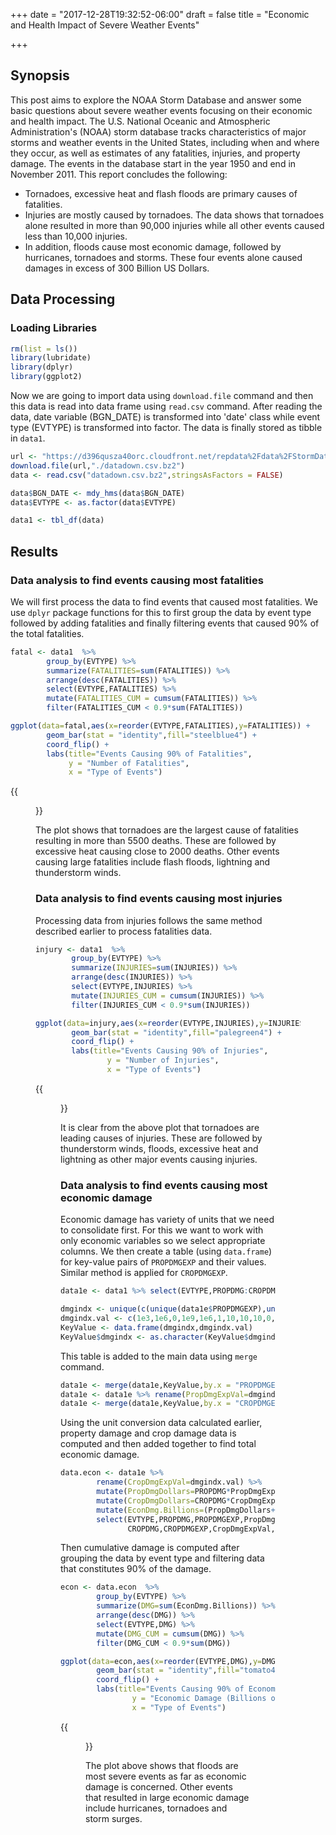 +++
date = "2017-12-28T19:32:52-06:00"
draft = false
title = "Economic and Health Impact of Severe Weather Events"

+++

## Synopsis

This post aims to explore the NOAA Storm Database and answer some basic questions about severe weather events focusing on their economic and health impact. The U.S. National Oceanic and Atmospheric Administration's (NOAA) storm database tracks characteristics of major storms and weather events in the United States, including when and where they occur, as well as estimates of any fatalities, injuries, and property damage. The events in the database start in the year 1950 and end in November 2011. This report concludes the following:

* Tornadoes, excessive heat and flash floods are primary causes of fatalities. 
* Injuries are mostly caused by tornadoes. The data shows that tornadoes alone resulted in more than 90,000 injuries while all other events caused less than 10,000 injuries.
* In addition, floods cause most economic damage, followed by hurricanes, tornadoes and storms. These four events alone caused damages in excess of 300 Billion US Dollars.

## Data Processing
### Loading Libraries


```r
rm(list = ls())
library(lubridate)
library(dplyr)
library(ggplot2)
```

Now we are going to import data using `download.file` command and then this data is read into data frame using `read.csv` command. After reading the data, date variable (BGN_DATE) is transformed into 'date' class while event type (EVTYPE) is transformed into factor. The data is finally stored as tibble in `data1`.


```r
url <- "https://d396qusza40orc.cloudfront.net/repdata%2Fdata%2FStormData.csv.bz2"
download.file(url,"./datadown.csv.bz2")
data <- read.csv("datadown.csv.bz2",stringsAsFactors = FALSE)

data$BGN_DATE <- mdy_hms(data$BGN_DATE)
data$EVTYPE <- as.factor(data$EVTYPE)

data1 <- tbl_df(data)
```

## Results

### Data analysis to find events causing most fatalities
We will first process the data to find events that caused most fatalities. We use `dplyr` package functions for this to first group the data by event type followed by adding fatalities and finally filtering events that caused 90% of the total fatalities.


```r
fatal <- data1  %>% 
        group_by(EVTYPE) %>% 
        summarize(FATALITIES=sum(FATALITIES)) %>% 
        arrange(desc(FATALITIES)) %>% 
        select(EVTYPE,FATALITIES) %>% 
        mutate(FATALITIES_CUM = cumsum(FATALITIES)) %>%
        filter(FATALITIES_CUM < 0.9*sum(FATALITIES))

ggplot(data=fatal,aes(x=reorder(EVTYPE,FATALITIES),y=FATALITIES)) + 
        geom_bar(stat = "identity",fill="steelblue4") + 
        coord_flip() + 
        labs(title="Events Causing 90% of Fatalities",
             y = "Number of Fatalities",
             x = "Type of Events")
```

{{<figure src="../images/fatalities-1.png" width="90%" >}}

The plot shows that tornadoes are the largest cause of fatalities resulting in more than 5500 deaths. These are followed by excessive heat causing close to 2000 deaths. Other events causing large fatalities include flash floods, lightning and thunderstorm winds.

### Data analysis to find events causing most injuries
Processing data from injuries follows the same method described earlier to process fatalities data.


```r
injury <- data1  %>% 
        group_by(EVTYPE) %>% 
        summarize(INJURIES=sum(INJURIES)) %>% 
        arrange(desc(INJURIES)) %>% 
        select(EVTYPE,INJURIES) %>% 
        mutate(INJURIES_CUM = cumsum(INJURIES)) %>%
        filter(INJURIES_CUM < 0.9*sum(INJURIES))

ggplot(data=injury,aes(x=reorder(EVTYPE,INJURIES),y=INJURIES)) + 
        geom_bar(stat = "identity",fill="palegreen4") + 
        coord_flip() +
        labs(title="Events Causing 90% of Injuries",
                y = "Number of Injuries",
                x = "Type of Events")
```

{{<figure src="../images/injuries-1.png" width="90%" >}}

It is clear from the above plot that tornadoes are leading causes of injuries. These are followed by thunderstorm winds, floods, excessive heat and lightning as other major events causing injuries.

### Data analysis to find events causing most economic damage
Economic damage has variety of units that we need to consolidate first. For this we want to work with only economic variables so we select appropriate columns. We then create a table (using `data.frame`) for key-value pairs of `PROPDMGEXP` and their values. Similar method is applied for `CROPDMGEXP`.


```r
data1e <- data1 %>% select(EVTYPE,PROPDMG:CROPDMGEXP)

dmgindx <- unique(c(unique(data1e$PROPDMGEXP),unique(data1e$CROPDMGEXP)))
dmgindx.val <- c(1e3,1e6,0,1e9,1e6,1,10,10,10,0,10,10,10,100,10,100,0,10,10,1e3)
KeyValue <- data.frame(dmgindx,dmgindx.val)
KeyValue$dmgindx <- as.character(KeyValue$dmgindx)
```

This table is added to the main data using `merge` command.


```r
data1e <- merge(data1e,KeyValue,by.x = "PROPDMGEXP",by.y = "dmgindx")
data1e <- data1e %>% rename(PropDmgExpVal=dmgindx.val)
data1e <- merge(data1e,KeyValue,by.x = "CROPDMGEXP",by.y = "dmgindx")
```

Using the unit conversion data calculated earlier, property damage and crop damage data is computed and then added together to find total economic damage.


```r
data.econ <- data1e %>% 
        rename(CropDmgExpVal=dmgindx.val) %>% 
        mutate(PropDmgDollars=PROPDMG*PropDmgExpVal) %>% 
        mutate(CropDmgDollars=CROPDMG*CropDmgExpVal) %>% 
        mutate(EconDmg.Billions=(PropDmgDollars+CropDmgDollars)/1e9) %>%
        select(EVTYPE,PROPDMG,PROPDMGEXP,PropDmgExpVal,PropDmgDollars,
               CROPDMG,CROPDMGEXP,CropDmgExpVal,CropDmgDollars,EconDmg.Billions)
```

Then cumulative damage is computed after grouping the data  by event type and filtering data that constitutes 90% of the damage.


```r
econ <- data.econ  %>% 
        group_by(EVTYPE) %>% 
        summarize(DMG=sum(EconDmg.Billions)) %>% 
        arrange(desc(DMG)) %>% 
        select(EVTYPE,DMG) %>% 
        mutate(DMG_CUM = cumsum(DMG)) %>%
        filter(DMG_CUM < 0.9*sum(DMG))

ggplot(data=econ,aes(x=reorder(EVTYPE,DMG),y=DMG)) + 
        geom_bar(stat = "identity",fill="tomato4") + 
        coord_flip() + 
        labs(title="Events Causing 90% of Economic Damage",
                y = "Economic Damage (Billions of US Dollars)",
                x = "Type of Events")
```

{{<figure src="../images/econ-1.png" width="90%" >}}

The plot above shows that floods are most severe events as far as economic damage is concerned. Other events that resulted in large economic damage include hurricanes, tornadoes and storm surges.
